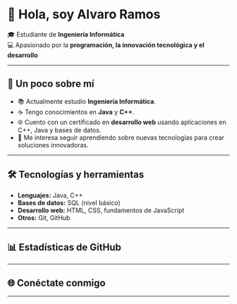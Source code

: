 # 👋 Hola, soy Alvaro Ramos

🎓 Estudiante de **Ingeniería Informática**  
💻 Apasionado por la **programación, la innovación tecnológica y el desarrollo**  

---

## 🌟 Un poco sobre mí
- 📚 Actualmente estudio **Ingeniería Informática**.  
- ☕ Tengo conocimientos en **Java** y **C++**.  
- 🌐 Cuento con un certificado en **desarrollo web** usando aplicaciones en C++, Java y bases de datos.  
- 🚀 Me interesa seguir aprendiendo sobre nuevas tecnologías para crear soluciones innovadoras.  

---

## 🛠️ Tecnologías y herramientas
- **Lenguajes:** Java, C++  
- **Bases de datos:** SQL (nivel básico)  
- **Desarrollo web:** HTML, CSS, fundamentos de JavaScript  
- **Otros:** Git, GitHub  

---

## 📊 Estadísticas de GitHub

---

## 🌐 Conéctate conmigo

---
